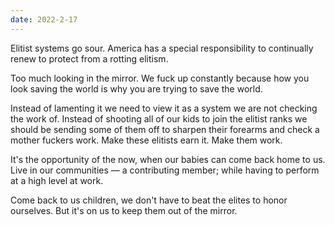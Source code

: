```yaml
---
date: 2022-2-17
---
```


Elitist systems go sour. America has a special responsibility to continually renew to protect from a rotting elitism.

Too much looking in the mirror. We fuck up constantly because how you look saving the world is why you are trying to save the world.

Instead of lamenting it we need to view it as a system we are not checking the work of. Instead of shooting all of our kids to join the elitist ranks we should be sending some of them off to sharpen their forearms and check a mother fuckers work. Make these elitists earn it. Make them work.

It's the opportunity of the now, when our babies can come back home to us. Live in our communities — a contributing member; while having to perform at a high level at work.

Come back to us children, we don't have to beat the elites to honor ourselves. But it's on us to keep them out of the mirror.
